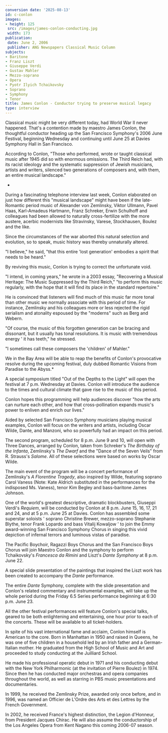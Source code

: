 ```yaml
---
conversion date: '2025-08-13'
id: c-conlon
images:
- height: 125
 src: /images/james-conlon-conducting.jpg
 width: 173
publication:
 date: June 2, 2006
 publisher: ANG Newspapers Classical Music Column
subjects:
- Baritone
- Franz Liszt
- Giuseppe Verdi
- Gustav Mahler
- Mezzo-soprano
- Opera
- Pyotr Ilyich Tchaikovsky
- Soprano
- Symphony
- Tenor
title: James Conlon - Conductor trying to preserve musical legacy
type: interview
---
```



Classical music might be very different today, had World War II never happened.
That's a contention made by maestro James Conlon, the thoughtful conductor heading up the San Francisco Symphony's 2006 June Festival, beginning Wednesday and continuing until June 25 at Davies Symphony Hall in San Francisco.

According to Conlon, "Those who performed, wrote or taught classical music after 1945 did so with enormous omissions. The Third Reich had, with its racist ideology and the systematic suppression of Jewish musicians, artists and writers, silenced two generations of composers and, with them, an entire musical landscape."

*

During a fascinating telephone interview last week, Conlon elaborated on just how different this "musical landscape" might have been if the late-Romantic period music of Alexander von Zemlinsky, Viktor Ullmann, Pavel Haas, Karl-Amadeus Hartmann, Franz Schreker, Erwin Schulhoff and colleagues had been allowed to naturally cross-fertilize with the more austere, acerbic modernists like Stravinsky, Varese, Stockhausen, Boulez and the like.

Since the circumstances of the war aborted this natural selection and evolution, so to speak, music history was thereby unnaturally altered.

"I believe," he said, "that this entire 'lost generation' embodies a spirit that needs to be heard."

By reviving this music, Conlon is trying to correct the unfortunate void.

"I intend, in coming years," he wrote in a 2003 essay, "Recovering a Musical Heritage: The Music Suppressed by the Third Reich," "to perform this music regularly, with the hope that it will find its place in the standard repertoire."

He is convinced that listeners will find much of this music far more tonal than other music we normally associate with this period of time. For instance, Zemlinsky and his colleagues more or less rejected the rigid serialism and atonality espoused by the "moderns" such as Berg and Webern.

"Of course, the music of this forgotten generation can be bracing and dissonant, but it usually has tonal resolutions. It is music with tremendous energy ' it has teeth," he stressed.

"I sometimes call these composers the 'children' of Mahler."

We in the Bay Area will be able to reap the benefits of Conlon's provocative resolve during the upcoming festival, duly dubbed Romantic Visions from Paradise to the Abyss.*

A special symposium titled "Out of the Depths to the Light" will open the festival at 7 p.m. Wednesday at Davies. Conlon will introduce the audience to the times and cultural climate that gave rise to the music of this period.

Conlon hopes this programming will help audiences discover "how the arts can nurture each other, and how that cross-pollination expands music's power to enliven and enrich our lives."

Aided by selected San Francisco Symphony musicians playing musical examples, Conlon will focus on the writers and artists, including Oscar Wilde, Dante, and Manzoni, who so powerfully had an impact on this period.

The second program, scheduled for 8 p.m. June 9 and 10, will open with Three Dances, arranged by Conlon, taken from Schreker's *The Birthday of the Infanta*, Zemlinsky's *The Dwarf* and the "Dance of the Seven Veils" from R. Strauss's *Salome*. All of these selections were based on works by Oscar Wilde.

The main event of the program will be a concert performance of Zemlinsky's *A
Florentine Tragedy*, also inspired by Wilde, featuring soprano Carol Vaness (Note: Kate Aldrich substituted in the performances for the indisposed Ms. Vaness), tenor Kim Begley and bass-baritone James Johnson.

One of the world's greatest descriptive, dramatic blockbusters, Giuseppi Verdi's *Requiem*, will be conducted by Conlon at 8 p.m. June 15, 16, 17, 21 and 24, and at 5 p.m. June 25 at Davies. Conlon has assembled some superstar soloists ' soprano Christine Brewer, mezzo-soprano Stephanie Blythe, tenor Frank Lopardo and bass Vitalij Kowaljow ' to join the Emmy award-winning San Francisco Symphony Chorus in singing this vivid depiction of infernal terrors and luminous vistas of paradise.

The Pacific Boychoir, Ragazzi Boys Chorus and the San Francisco Boys Chorus will join Maestro Conlon and the symphony to perform Tchaikovsky's *Francesca da Rimini* and Liszt's *Dante Symphony* at 8 p.m. June 22.

A special slide presentation of the paintings that inspired the Liszt work has been created to accompany the *Dante* performance.

The entire *Dante* Symphony, complete with the slide presentation and Conlon's related commentary and instrumental examples, will take up the whole period during the Friday 6.5 Series performance beginning at 6:30 p.m. June 23.

All the other festival performances will feature Conlon's special talks, geared to be both enlightening and entertaining, one hour prior to each of the concerts. These will be available to all ticket-holders.

In spite of his vast international fame and acclaim, Conlon himself is American to the core. Born in Manhattan in 1950 and raised in Queens, he was one of five children in a household led by an Irish father and a German-Italian mother. He graduated from the High School of Music and Art and proceeded to study conducting at the Juilliard School.

He made his professional operatic debut in 1971 and his conducting debut with the New York Philharmonic (at the invitation of Pierre Boulez) in 1974. Since then he has conducted major orchestras and opera companies throughout the world, as well as starring in PBS music presentations and documentaries.

In 1999, he received the Zemlinsky Prize, awarded only once before, and in 1996, was named an Officier de L'Ordre des Arts et des Lettres by the French Government.

In 2002, he received France's highest distinction, the Legion d'Honneur, from President Jacques Chirac. He will also assume the conductorship of the Los Angeles Opera from Kent Nagano this coming 2006-07 season.

